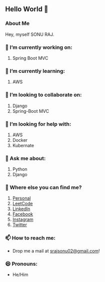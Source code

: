 ## Hello World 👋

### About Me

Hey, myself SONU RAJ.

### 🔭 I’m currently working on:
  1. Spring Boot MVC

### 🌱 I’m currently learning:
  1. AWS

### 👯 I’m looking to collaborate on:
  1. Django
  2. Spring-Boot MVC

### 🤔 I’m looking for help with:
  1. AWS
  2. Docker
  3. Kubernate

### 💬 Ask me about:
  1. Python
  2. Django

### 🤔 Where else you can find me?
  1. [Personal](https://srajsonu.ml)
  2. [LeetCode](https://leetcode.com/srajsonu/)
  3. [LinkedIn](https://www.linkedin.com/in/srajsonu/)
  4. [Facebook](https://www.facebook.com/srajsonu)
  5. [Instagram](https://www.instagram.com/srajsonu_/)
  6. [Twitter](https://twitter.com/srajsonu_)

### 📫 How to reach me: 
  - Drop me a mail at srajsonu02@gmail.com!

### 😄 Pronouns:
  - He/Him

